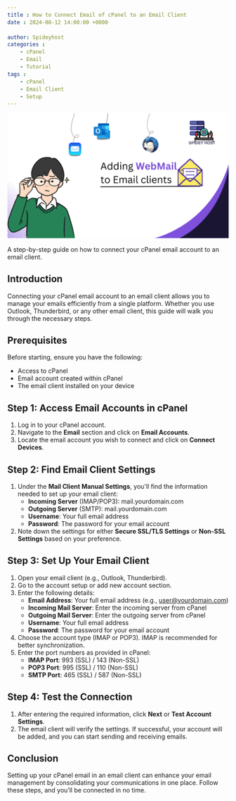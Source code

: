 ```yaml
---
title : How to Connect Email of cPanel to an Email Client 
date : 2024-08-12 14:00:00 +0000

author: Spideyhost
categories :
    - cPanel
    - Email
    - Tutorial
tags :
    - cPanel
    - Email Client
    - Setup
---  
```


![Cover image](cover.png)

A step-by-step guide on how to connect your cPanel email account to an email client.
<!--more-->

## Introduction

Connecting your cPanel email account to an email client allows you to manage your emails efficiently from a single platform. Whether you use Outlook, Thunderbird, or any other email client, this guide will walk you through the necessary steps.

## Prerequisites

Before starting, ensure you have the following:
- Access to cPanel
- Email account created within cPanel
- The email client installed on your device

## Step 1: Access Email Accounts in cPanel

1. Log in to your cPanel account.
2. Navigate to the **Email** section and click on **Email Accounts**.
3. Locate the email account you wish to connect and click on **Connect Devices**.

## Step 2: Find Email Client Settings

1. Under the **Mail Client Manual Settings**, you'll find the information needed to set up your email client:
    - **Incoming Server** (IMAP/POP3): mail.yourdomain.com
    - **Outgoing Server** (SMTP): mail.yourdomain.com
    - **Username**: Your full email address
    - **Password**: The password for your email account
2. Note down the settings for either **Secure SSL/TLS Settings** or **Non-SSL Settings** based on your preference.

## Step 3: Set Up Your Email Client

1. Open your email client (e.g., Outlook, Thunderbird).
2. Go to the account setup or add new account section.
3. Enter the following details:
    - **Email Address**: Your full email address (e.g., user@yourdomain.com)
    - **Incoming Mail Server**: Enter the incoming server from cPanel
    - **Outgoing Mail Server**: Enter the outgoing server from cPanel
    - **Username**: Your full email address
    - **Password**: The password for your email account
4. Choose the account type (IMAP or POP3). IMAP is recommended for better synchronization.
5. Enter the port numbers as provided in cPanel:
    - **IMAP Port**: 993 (SSL) / 143 (Non-SSL)
    - **POP3 Port**: 995 (SSL) / 110 (Non-SSL)
    - **SMTP Port**: 465 (SSL) / 587 (Non-SSL)

## Step 4: Test the Connection

1. After entering the required information, click **Next** or **Test Account Settings**.
2. The email client will verify the settings. If successful, your account will be added, and you can start sending and receiving emails.

## Conclusion

Setting up your cPanel email in an email client can enhance your email management by consolidating your communications in one place. Follow these steps, and you’ll be connected in no time.


